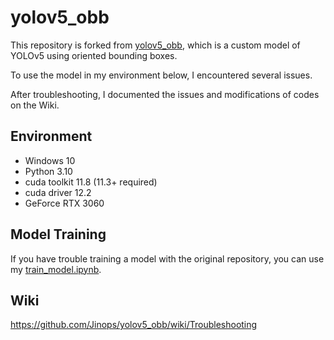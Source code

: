 # yolov5_obb
This repository is forked from [yolov5_obb](https://github.com/hukaixuan19970627), which is a custom model of YOLOv5 using oriented bounding boxes.

To use the model in my environment below, I encountered several issues.

After troubleshooting, I documented the issues and modifications of codes on the Wiki.

## Environment

- Windows 10
- Python 3.10
- cuda toolkit 11.8 (11.3+ required)
- cuda driver 12.2
- GeForce RTX 3060

## Model Training
If you have trouble training a model with the original repository, you can use my [train_model.ipynb](https://github.com/Jinops/conveyor-alignment-robot/blob/main/model/train_model.ipynb).

## Wiki
https://github.com/Jinops/yolov5_obb/wiki/Troubleshooting
